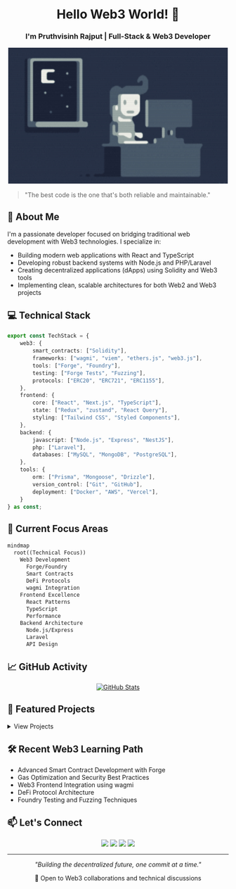 <div align="center">
    <h1>Hello Web3 World! 👋</h1>
    <h3>I'm Pruthvisinh Rajput | Full-Stack & Web3 Developer</h3>
</div>

<div align="center">
    <img src="https://raw.githubusercontent.com/AVS1508/AVS1508/master/assets/Night-Coding.gif" width="500">
</div>

> "The best code is the one that's both reliable and maintainable."

## 🧰 About Me

I'm a passionate developer focused on bridging traditional web development with Web3 technologies. I specialize in:

- Building modern web applications with React and TypeScript
- Developing robust backend systems with Node.js and PHP/Laravel
- Creating decentralized applications (dApps) using Solidity and Web3 tools
- Implementing clean, scalable architectures for both Web2 and Web3 projects

## 💻 Technical Stack

```typescript
export const TechStack = {
    web3: {
        smart_contracts: ["Solidity"],
        frameworks: ["wagmi", "viem", "ethers.js", "web3.js"],
        tools: ["Forge", "Foundry"],
        testing: ["Forge Tests", "Fuzzing"],
        protocols: ["ERC20", "ERC721", "ERC1155"],
    },
    frontend: {
        core: ["React", "Next.js", "TypeScript"],
        state: ["Redux", "zustand", "React Query"],
        styling: ["Tailwind CSS", "Styled Components"],
    },
    backend: {
        javascript: ["Node.js", "Express", "NestJS"],
        php: ["Laravel"],
        databases: ["MySQL", "MongoDB", "PostgreSQL"],
    },
    tools: {
        orm: ["Prisma", "Mongoose", "Drizzle"],
        version_control: ["Git", "GitHub"],
        deployment: ["Docker", "AWS", "Vercel"],
    }
} as const;
```

## 🎯 Current Focus Areas

```mermaid
mindmap
  root((Technical Focus))
    Web3 Development
      Forge/Foundry
      Smart Contracts
      DeFi Protocols
      wagmi Integration
    Frontend Excellence
      React Patterns
      TypeScript
      Performance
    Backend Architecture
      Node.js/Express
      Laravel
      API Design
```

## 📈 GitHub Activity

<div align="center">
    
[![GitHub Stats](https://github-readme-stats.vercel.app/api?username=impruthvi&show_icons=true&theme=dracula)](https://github.com/impruthvi)
    
</div>

## 🌟 Featured Projects

<details>
<summary>View Projects</summary>

### 🔗 Web3 Ventures
- Developing smart contracts with Forge/Foundry toolchain
- Building dApps with React, wagmi, and Solidity
- Implementing robust contract testing with Forge
- Creating DeFi protocol integrations
- Gas-optimized contract development

### 🚀 Full-Stack Applications
- Complex React/TypeScript applications
- Scalable Node.js backend systems
- Laravel-based enterprise solutions
- Real-time data processing systems

### 🔧 Development Tools
- Custom React hooks and components
- CLI tools for development workflow
- Reusable smart contract templates
- API integration libraries
</details>

## 🛠️ Recent Web3 Learning Path
- Advanced Smart Contract Development with Forge
- Gas Optimization and Security Best Practices
- Web3 Frontend Integration using wagmi
- DeFi Protocol Architecture
- Foundry Testing and Fuzzing Techniques

## 📫 Let's Connect

<div align="center">

[<img src="https://img.shields.io/badge/Portfolio-impruthvi.me-blue?style=for-the-badge&logo=google-chrome&logoColor=white"/>](https://impruthvi.me)
[<img src="https://img.shields.io/badge/LinkedIn-Connect-blue?style=for-the-badge&logo=linkedin&logoColor=white"/>](https://www.linkedin.com/in/pruthvi-rajput-9a4711194/)
[<img src="https://img.shields.io/badge/Twitter-Follow-black?style=for-the-badge&logo=x&logoColor=white"/>](https://twitter.com/impruthvi13)
[<img src="https://img.shields.io/badge/Email-Contact-red?style=for-the-badge&logo=gmail&logoColor=white"/>](mailto:pruthvirajput97@gmail.com)

</div>

---

<div align="center">
    
*"Building the decentralized future, one commit at a time."*
    
📍 Open to Web3 collaborations and technical discussions
    
</div>
